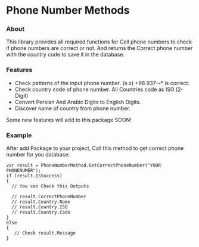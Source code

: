 # Phone Number Methods

### About
This library provides all required functions for Cell phone numbers to check if phone numbers are correct or not. And returns the Correct phone number with the country code to save it in the database.

### Features
- Check patterns of the input phone number. (e.x) +98 937-***-**** is correct.     
- Check country code of phone number. All Countries code as ISO (2-Digit) 
- Convert Persian And Arabic Digits to English Digits. 
- Discover name of country from phone number.

Some new features will add to this package SOON!

### Example
After add Package to your project, Call this method to get correct phone number for you database:

```
var result = PhoneNumberMethod.GetCorrectPhoneNumber("YOUR PHONENUMER");
if (result.IsSuccess)
{
  // You can Check this Outputs
              
  // result.CorrectPhoneNumber
  // result.Country.Name
  // result.Country.ISO
  // result.Country.Code
}
else
{
   // Check result.Message 
}
```

